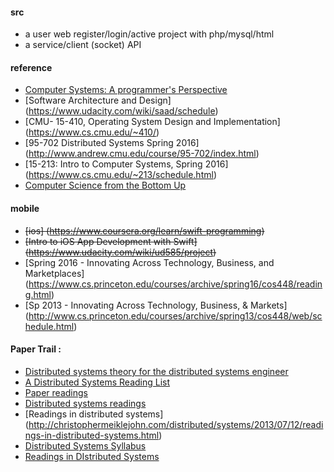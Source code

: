 #### src
 *  a user web register/login/active project with php/mysql/html
 *  a service/client (socket) API

#### reference
 * [Computer Systems: A programmer's Perspective](http://csapp.cs.cmu.edu/public/code.html)
 * [Software Architecture and Design] (https://www.udacity.com/wiki/saad/schedule)
 * [CMU- 15-410, Operating System Design and Implementation] (https://www.cs.cmu.edu/~410/)
 * [95-702 Distributed Systems Spring 2016] (http://www.andrew.cmu.edu/course/95-702/index.html)
 * [15-213: Intro to Computer Systems, Spring 2016] (https://www.cs.cmu.edu/~213/schedule.html)
 * [Computer Science from the Bottom Up](http://www.bottomupcs.com/)
 

#### mobile
 - <del>[ios] (https://www.coursera.org/learn/swift-programming)</del>
 - <del>[Intro to iOS App Development with Swift] (https://www.udacity.com/wiki/ud585/project)</del>
 - [Spring 2016 - Innovating Across Technology, Business, and Marketplaces] (https://www.cs.princeton.edu/courses/archive/spring16/cos448/reading.html)
 - [Sp 2013 - Innovating Across Technology, Business, & Markets] (http://www.cs.princeton.edu/courses/archive/spring13/cos448/web/schedule.html)

#### Paper Trail :
  * [Distributed systems theory for the distributed systems engineer](http://the-paper-trail.org/blog/distributed-systems-theory-for-the-distributed-systems-engineer/)
  *  [A Distributed Systems Reading List](http://dancres.github.io/Pages/)
  *  [Paper readings](http://research.cs.wisc.edu/areas/os/Qual/)
  *  [Distributed systems readings](https://news.ycombinator.com/item?id=8697820)
  *  [Readings in distributed systems] (http://christophermeiklejohn.com/distributed/systems/2013/07/12/readings-in-distributed-systems.html)
  *  [Distributed Systems Syllabus](http://www.cs.cmu.edu/~dga/15-440/F12/syllabus.html)
  *  [Readings in DIstributed Systems](http://henryr.github.io/distributed-systems-readings/)
